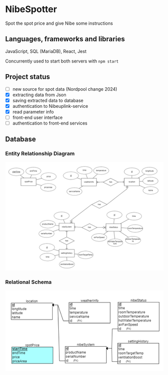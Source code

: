 # NibeSpotter

Spot the spot price and give Nibe some instructions

## Languages, frameworks and libraries

JavaScript, SQL (MariaDB), React, Jest

Concurrently used to start both servers with `npm start`

## Project status

- [ ] new source for spot data (Nordpool change 2024)
- [x] extracting data from Json
- [x] saving extracted data to database
- [x] authentication to Nibeuplink-service
- [x] read parameter info
- [ ] front-end user interface
- [ ] authentication to front-end services

## Database

### Entity Relationship Diagram

![ER-diagram](/readme_img/ER-diagram.png)

### Relational Schema

![Relational schema](/readme_img/RelationalSchema.png)

